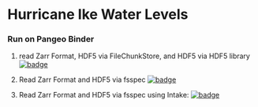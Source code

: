 # Hurricane Ike Water Levels

### Run on Pangeo Binder
1. read Zarr Format, HDF5 via FileChunkStore, and HDF5 via HDF5 library
[![badge](https://img.shields.io/static/v1.svg?logo=Jupyter&label=Pangeo+Binder&message=AWS+us-west-2&color=green)](https://aws-uswest2-binder.pangeo.io/v2/gh/rsignell-usgs/hurricane-ike-water-levels.git/zarr-hdf5?urlpath=git-pull?repo=https://github.com/rsignell-usgs/hurricane-ike-water-levels%26amp%3Bbranch=master%26amp%3Burlpath=lab/tree/hurricane-ike-water-levels/ike_3ways.ipynb%3Fautodecode)

2. Read Zarr Format and HDF5 via fsspec
[![badge](https://img.shields.io/static/v1.svg?logo=Jupyter&label=Pangeo+Binder&message=AWS+us-west-2&color=orange)](https://aws-uswest2-binder.pangeo.io/v2/gh/rsignell-usgs/hurricane-ike-water-levels.git/binder2?urlpath=git-pull?repo=https://github.com/rsignell-usgs/hurricane-ike-water-levels%26amp%3Bbranch=master%26amp%3Burlpath=lab/tree/hurricane-ike-water-levels/ike_fsspec4hdf5_vs_zarr.ipynb%3Fautodecode)

3. Read Zarr Format and HDF5 via fsspec using Intake:
[![badge](https://img.shields.io/static/v1.svg?logo=Jupyter&label=Pangeo+Binder&message=AWS+us-west-2&color=blue)](https://aws-uswest2-binder.pangeo.io/v2/gh/rsignell-usgs/hurricane-ike-water-levels.git/binder2?urlpath=git-pull?repo=https://github.com/rsignell-usgs/hurricane-ike-water-levels%26amp%3Bbranch=master%26amp%3Burlpath=lab/tree/hurricane-ike-water-levels/ike_intake.ipynb%3Fautodecode)

